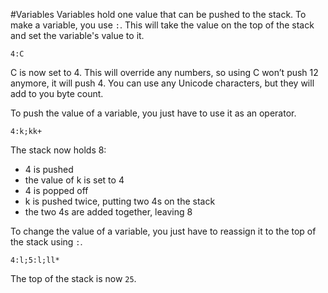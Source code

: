 #Variables
Variables hold one value that can be pushed to the stack. To make a variable, you use `:`. This will take the value on the top of the stack and set the variable's value to it.
```
4:C
```
C is now set to 4. This will override any numbers, so using C won’t push 12 anymore, it will push 4. You can use any Unicode characters, but they will add to you byte count.

To push the value of a variable, you just have to use it as an operator.
```
4:k;kk+
```
The stack now holds 8:

* 4 is pushed
* the value of k is set to 4
* 4 is popped off
* k is pushed twice, putting two 4s on the stack
* the two 4s are added together, leaving 8

To change the value of a variable, you just have to reassign it to the top of the stack using `:`.
```
4:l;5:l;ll*
```
The top of the stack is now `25`.
